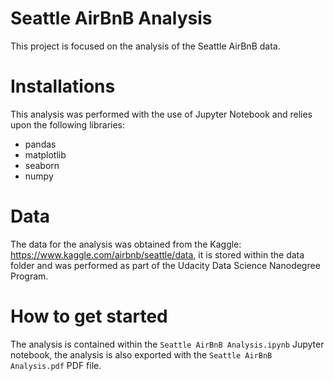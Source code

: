 # Seattle AirBnB Analysis
This project is focused on the analysis of the Seattle AirBnB data. 

# Installations
This analysis was performed with the use of Jupyter Notebook and relies upon the following libraries:
 - pandas
 - matplotlib
 - seaborn
 - numpy
 
# Data
The data for the analysis was obtained from the Kaggle: https://www.kaggle.com/airbnb/seattle/data, it is stored within the data folder and was performed as part of the Udacity Data Science Nanodegree Program.

# How to get started
The analysis is contained within the ``Seattle AirBnB Analysis.ipynb`` Jupyter notebook, the analysis is also exported with the ``Seattle AirBnB Analysis.pdf`` PDF file.
